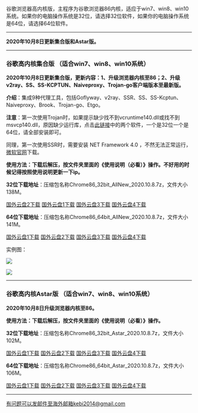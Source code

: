 谷歌浏览器高内核版，主程序为谷歌浏览器86内核，适应于win7、win8、win10系统。如果你的电脑操作系统是32位，请选择32位软件，如果你的电脑操作系统是64位，请选择64位软件。

***

**2020年10月8日更新集合版和Astar版。**


***

### 谷歌高内核集合版  （适合win7、win8、win10系统）

**2020年10月8日更新集合版，更新内容：1、升级浏览器内核至86；2、升级v2ray、SS、SS-KCPTUN、Naiveproxy、Trojan-go客户端版本至最新版。**

**介绍**：集成9种代理工具，包括Goflyway、v2ray、SSR、SS、SS-Kcptun、Naiveproxy、Brook、Trojan-go、Etgo。

**注意**：第一次使用Trojan时，如果提示缺少找不到vcruntime140.dll或找不到msvcp140.dll，原因缺少运行库，点击[此链接](https://www.microsoft.com/en-us/download/details.aspx?id=48145)中的两个软件，一个是32位一个是64位，请全部安装即可。

同理，第一次使用SSR时，需要安装 NET Framework 4.0 ，不然无法正常运行，[微软官网](https://www.microsoft.com/zh-cn/download/details.aspx?id=17718)下载。

**使用方法：下载后解压，按文件夹里面的《使用说明（必看）》操作。不好用的时候记得按照使用说明更新一下ip。**

**32位下载地址**：压缩包名称Chrome86_32bit_AllNew_2020.10.8.7z，文件大小138M。

[国外云盘2下载](https://tr21.free4444.xyz/Chrome86_32bit_AllNew_2020.10.8.7z) 
[国外云盘1下载](https://tr61.free4444.xyz/Chrome86_32bit_AllNew_2020.10.8.7z) 
[国外云盘3下载](https://tr51.free4444.xyz/Chrome86_32bit_AllNew_2020.10.8.7z) 
[国外云盘4下载](https://tr11.free4444.xyz/html/2020108/Chrome86_32bit_AllNew_2020.10.8.7z) 

**64位下载地址**：压缩包名称Chrome86_64bit_AllNew_2020.10.8.7z，文件大小141M。

[国外云盘1下载](https://tr61.free4444.xyz/Chrome86_64bit_AllNew_2020.10.8.7z) 
[国外云盘2下载](https://tr21.free4444.xyz/Chrome86_64bit_AllNew_2020.10.8.7z) 
[国外云盘3下载](https://tr51.free4444.xyz/Chrome86_64bit_AllNew_2020.10.8.7z) 
[国外云盘4下载](https://tr11.free4444.xyz/html/2020108/Chrome86_64bit_AllNew_2020.10.8.7z) 

实例图：

![](https://cdn.jsdelivr.net/gh/Alvin9999/pac2/all1.jpg)

![](https://cdn.jsdelivr.net/gh/Alvin9999/pac2/all2.jpg)

***

### 谷歌高内核Astar版  （适合win7、win8、win10系统）

**2020年10月8日升级浏览器内核至86。**

**使用方法：下载后解压，按文件夹里面的《使用说明（必看）》操作。**

**32位下载地址**：压缩包名称Chrome86_32bit_Astar_2020.10.8.7z，文件大小102M。

[国外云盘1下载](https://tr61.free4444.xyz/Chrome86_32bit_Astar_2020.10.8.7z) 
[国外云盘2下载](https://tr21.free4444.xyz/2020109/Chrome86_32bit_Astar_2020.10.8.7z) 
[国外云盘3下载](https://tr51.free4444.xyz/Chrome86_32bit_Astar_2020.10.8.7z) 
[国外云盘4下载](https://tr11.free4444.xyz/html/2020109/Chrome86_32bit_Astar_2020.10.8.7z) 

**64位下载地址**：压缩包名称Chrome86_64bit_Astar_2020.10.8.7z，文件大小106M。

[国外云盘1下载](https://tr61.free4444.xyz/Chrome86_64bit_Astar_2020.10.8.7z) 
[国外云盘2下载](https://tr21.free4444.xyz/2020109/Chrome86_64bit_Astar_2020.10.8.7z) 
[国外云盘3下载](https://tr51.free4444.xyz/Chrome86_64bit_Astar_2020.10.8.7z) 
[国外云盘4下载](https://tr11.free4444.xyz/html/2020109/Chrome86_64bit_Astar_2020.10.8.7z) 

***

有问题可以发邮件至海外邮箱kebi2014@gmail.com
